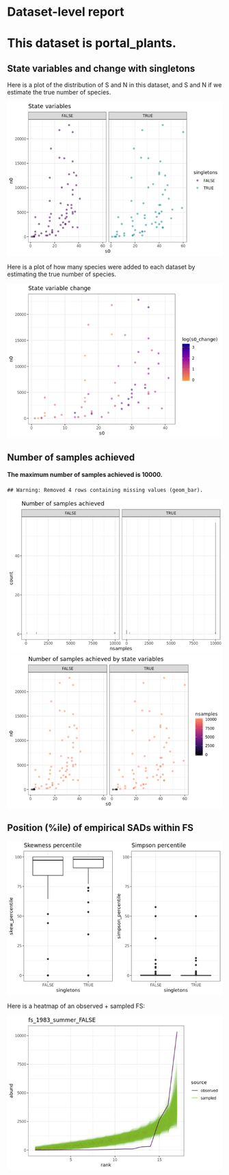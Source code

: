 Dataset-level report
================

This dataset is portal\_plants.
===============================

State variables and change with singletons
------------------------------------------

Here is a plot of the distribution of S and N in this dataset, and S and N if we estimate the true number of species.

![](portal_plants_report_files/figure-markdown_github/statevars-1.png)

Here is a plot of how many species were added to each dataset by estimating the true number of species.

![](portal_plants_report_files/figure-markdown_github/sv%20change-1.png)

Number of samples achieved
--------------------------

#### The maximum number of samples achieved is 10000.

    ## Warning: Removed 4 rows containing missing values (geom_bar).

![](portal_plants_report_files/figure-markdown_github/plot%20nb%20samples-1.png)![](portal_plants_report_files/figure-markdown_github/plot%20nb%20samples-2.png)

Position (%ile) of empirical SADs within FS
-------------------------------------------

![](portal_plants_report_files/figure-markdown_github/empirical%20positions-1.png)

Here is a heatmap of an observed + sampled FS:

![](portal_plants_report_files/figure-markdown_github/example%20heatmap-1.png)
